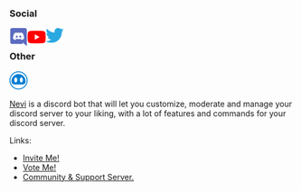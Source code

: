 ### Social

[<img align='left' src='https://raw.githubusercontent.com/Nevysian/Nevysian/master/icons/Discord.svg' alt='Discord' width='32px'>][discord]
[<img align='left' src='https://raw.githubusercontent.com/Nevysian/Nevysian/master/icons/Youtube.svg' alt='Youtube' width='32px'>][youtube]
[<img align='left' src='https://raw.githubusercontent.com/Nevysian/Nevysian/master/icons/Twitter.svg' alt='Twitter' width='32px' />][twitter]

<br>

### Other

[<img src='https://raw.githubusercontent.com/Nevysian/Nevysian/master/icons/NeviNeutral.svg' alt='Nevi' width='32px'>][nevi]

[Nevi][nevi] is a discord bot that will let you customize, moderate and manage your discord server to your liking, with a lot of features and commands for your discord server.

Links:
 * [Invite Me!][nevi]
 * [Vote Me!][nevi_vote]
 * [Community & Support Server.][nevi_discord]

[discord]: https://discord.com/users/657702969034407947
[youtube]: https://www.youtube.com/channel/UCV7ejjvBuvhULn_hoM1sYwA
[twitter]: https://twitter.com/Nevysian
[nevi]: https://discord.com/oauth2/authorize?client_id=703042010352713729&scope=bot&permissions=403008598
[nevi_discord]: https://discord.gg/HErGxFK
[nevi_vote]: https://top.gg/bot/703042010352713729
